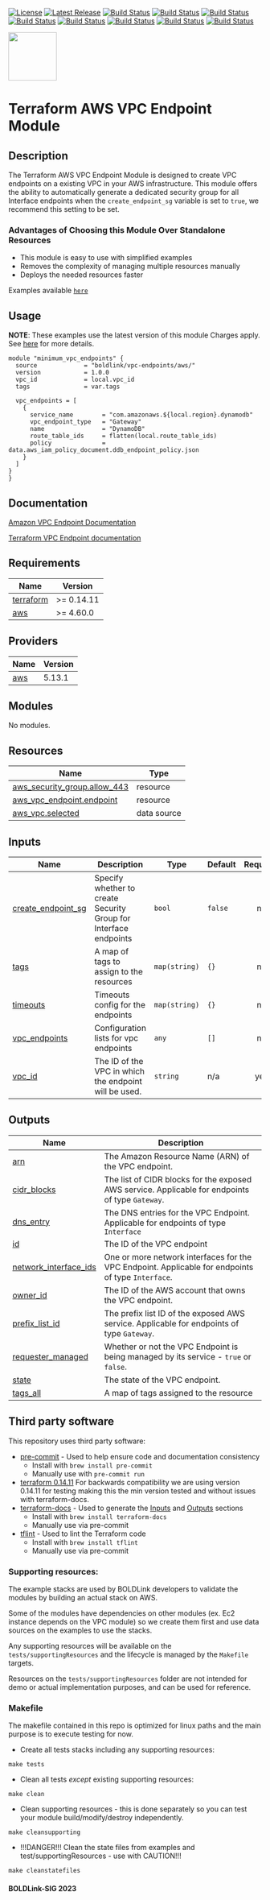 [![License](https://img.shields.io/badge/License-Apache-blue.svg)](https://github.com/boldlink/terraform-aws-vpc-endpoints/blob/main/LICENSE)
[![Latest Release](https://img.shields.io/github/release/boldlink/terraform-aws-vpc-endpoints.svg)](https://github.com/boldlink/terraform-aws-vpc-endpoints/releases/latest)
[![Build Status](https://github.com/boldlink/terraform-aws-vpc-endpoints/actions/workflows/update.yaml/badge.svg)](https://github.com/boldlink/terraform-aws-vpc-endpoints/actions)
[![Build Status](https://github.com/boldlink/terraform-aws-vpc-endpoints/actions/workflows/release.yaml/badge.svg)](https://github.com/boldlink/terraform-aws-vpc-endpoints/actions)
[![Build Status](https://github.com/boldlink/terraform-aws-vpc-endpoints/actions/workflows/pre-commit.yaml/badge.svg)](https://github.com/boldlink/terraform-aws-vpc-endpoints/actions)
[![Build Status](https://github.com/boldlink/terraform-aws-vpc-endpoints/actions/workflows/pr-labeler.yaml/badge.svg)](https://github.com/boldlink/terraform-aws-vpc-endpoints/actions)
[![Build Status](https://github.com/boldlink/terraform-aws-vpc-endpoints/actions/workflows/module-examples-tests.yaml/badge.svg)](https://github.com/boldlink/terraform-aws-vpc-endpoints/actions)
[![Build Status](https://github.com/boldlink/terraform-aws-vpc-endpoints/actions/workflows/checkov.yaml/badge.svg)](https://github.com/boldlink/terraform-aws-vpc-endpoints/actions)
[![Build Status](https://github.com/boldlink/terraform-aws-vpc-endpoints/actions/workflows/auto-merge.yaml/badge.svg)](https://github.com/boldlink/terraform-aws-vpc-endpoints/actions)
[![Build Status](https://github.com/boldlink/terraform-aws-vpc-endpoints/actions/workflows/auto-badge.yaml/badge.svg)](https://github.com/boldlink/terraform-aws-vpc-endpoints/actions)

[<img src="https://avatars.githubusercontent.com/u/25388280?s=200&v=4" width="96"/>](https://boldlink.io)


# Terraform AWS VPC Endpoint Module

## Description

The Terraform AWS VPC Endpoint Module is designed to create VPC endpoints on a existing VPC in your AWS infrastructure.
This module offers the ability to automatically generate a dedicated security group for all Interface endpoints when the `create_endpoint_sg` variable is set to `true`, we recommend this setting to be set.

### Advantages of Choosing this Module Over Standalone Resources
- This module is easy to use with simplified examples
- Removes the complexity of managing multiple resources manually
- Deploys the needed resources faster

Examples available [`here`](./examples)

## Usage
**NOTE**: These examples use the latest version of this module
Charges apply. See [here](https://aws.amazon.com/privatelink/pricing/) for more details.

```hcl
module "minimum_vpc_endpoints" {
  source             = "boldlink/vpc-endpoints/aws/"
  version            = 1.0.0
  vpc_id             = local.vpc_id
  tags               = var.tags

  vpc_endpoints = [
    {
      service_name        = "com.amazonaws.${local.region}.dynamodb"
      vpc_endpoint_type   = "Gateway"
      name                = "DynamoDB"
      route_table_ids     = flatten(local.route_table_ids)
      policy              = data.aws_iam_policy_document.ddb_endpoint_policy.json
    }
  ]
}
}
```
## Documentation

[Amazon VPC Endpoint Documentation](https://docs.aws.amazon.com/whitepapers/latest/aws-privatelink/what-are-vpc-endpoints.html)

[Terraform VPC Endpoint documentation](https://registry.terraform.io/providers/hashicorp/aws/latest/docs/resources/vpc_endpoint.html)

<!-- BEGINNING OF PRE-COMMIT-TERRAFORM DOCS HOOK -->
## Requirements

| Name | Version |
|------|---------|
| <a name="requirement_terraform"></a> [terraform](#requirement\_terraform) | >= 0.14.11 |
| <a name="requirement_aws"></a> [aws](#requirement\_aws) | >= 4.60.0 |

## Providers

| Name | Version |
|------|---------|
| <a name="provider_aws"></a> [aws](#provider\_aws) | 5.13.1 |

## Modules

No modules.

## Resources

| Name | Type |
|------|------|
| [aws_security_group.allow_443](https://registry.terraform.io/providers/hashicorp/aws/latest/docs/resources/security_group) | resource |
| [aws_vpc_endpoint.endpoint](https://registry.terraform.io/providers/hashicorp/aws/latest/docs/resources/vpc_endpoint) | resource |
| [aws_vpc.selected](https://registry.terraform.io/providers/hashicorp/aws/latest/docs/data-sources/vpc) | data source |

## Inputs

| Name | Description | Type | Default | Required |
|------|-------------|------|---------|:--------:|
| <a name="input_create_endpoint_sg"></a> [create\_endpoint\_sg](#input\_create\_endpoint\_sg) | Specify whether to create Security Group for Interface endpoints | `bool` | `false` | no |
| <a name="input_tags"></a> [tags](#input\_tags) | A map of tags to assign to the resources | `map(string)` | `{}` | no |
| <a name="input_timeouts"></a> [timeouts](#input\_timeouts) | Timeouts config for the endpoints | `map(string)` | `{}` | no |
| <a name="input_vpc_endpoints"></a> [vpc\_endpoints](#input\_vpc\_endpoints) | Configuration lists for vpc endpoints | `any` | `[]` | no |
| <a name="input_vpc_id"></a> [vpc\_id](#input\_vpc\_id) | The ID of the VPC in which the endpoint will be used. | `string` | n/a | yes |

## Outputs

| Name | Description |
|------|-------------|
| <a name="output_arn"></a> [arn](#output\_arn) | The Amazon Resource Name (ARN) of the VPC endpoint. |
| <a name="output_cidr_blocks"></a> [cidr\_blocks](#output\_cidr\_blocks) | The list of CIDR blocks for the exposed AWS service. Applicable for endpoints of type `Gateway`. |
| <a name="output_dns_entry"></a> [dns\_entry](#output\_dns\_entry) | The DNS entries for the VPC Endpoint. Applicable for endpoints of type `Interface` |
| <a name="output_id"></a> [id](#output\_id) | The ID of the VPC endpoint |
| <a name="output_network_interface_ids"></a> [network\_interface\_ids](#output\_network\_interface\_ids) | One or more network interfaces for the VPC Endpoint. Applicable for endpoints of type `Interface`. |
| <a name="output_owner_id"></a> [owner\_id](#output\_owner\_id) | The ID of the AWS account that owns the VPC endpoint. |
| <a name="output_prefix_list_id"></a> [prefix\_list\_id](#output\_prefix\_list\_id) | The prefix list ID of the exposed AWS service. Applicable for endpoints of type `Gateway`. |
| <a name="output_requester_managed"></a> [requester\_managed](#output\_requester\_managed) | Whether or not the VPC Endpoint is being managed by its service - `true` or `false`. |
| <a name="output_state"></a> [state](#output\_state) | The state of the VPC endpoint. |
| <a name="output_tags_all"></a> [tags\_all](#output\_tags\_all) | A map of tags assigned to the resource |
<!-- END OF PRE-COMMIT-TERRAFORM DOCS HOOK -->

## Third party software
This repository uses third party software:
* [pre-commit](https://pre-commit.com/) - Used to help ensure code and documentation consistency
  * Install with `brew install pre-commit`
  * Manually use with `pre-commit run`
* [terraform 0.14.11](https://releases.hashicorp.com/terraform/0.14.11/) For backwards compatibility we are using version 0.14.11 for testing making this the min version tested and without issues with terraform-docs.
* [terraform-docs](https://github.com/segmentio/terraform-docs) - Used to generate the [Inputs](#Inputs) and [Outputs](#Outputs) sections
  * Install with `brew install terraform-docs`
  * Manually use via pre-commit
* [tflint](https://github.com/terraform-linters/tflint) - Used to lint the Terraform code
  * Install with `brew install tflint`
  * Manually use via pre-commit

### Supporting resources:

The example stacks are used by BOLDLink developers to validate the modules by building an actual stack on AWS.

Some of the modules have dependencies on other modules (ex. Ec2 instance depends on the VPC module) so we create them
first and use data sources on the examples to use the stacks.

Any supporting resources will be available on the `tests/supportingResources` and the lifecycle is managed by the `Makefile` targets.

Resources on the `tests/supportingResources` folder are not intended for demo or actual implementation purposes, and can be used for reference.

### Makefile
The makefile contained in this repo is optimized for linux paths and the main purpose is to execute testing for now.
* Create all tests stacks including any supporting resources:
```console
make tests
```
* Clean all tests *except* existing supporting resources:
```console
make clean
```
* Clean supporting resources - this is done separately so you can test your module build/modify/destroy independently.
```console
make cleansupporting
```
* !!!DANGER!!! Clean the state files from examples and test/supportingResources - use with CAUTION!!!
```console
make cleanstatefiles
```
#### BOLDLink-SIG 2023
